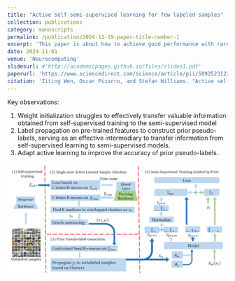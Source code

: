 ```yaml
---
title: "Active self-semi-supervised learning for few labeled samples"
collection: publications
category: manuscripts
permalink: /publication/2024-11-19-paper-title-number-1
excerpt: 'This paper is about how to achieve good performance with rare human annotation (avg. 1~4 labels per class). Prior pseudo-labels transfer information from pre-trained models to semi-supervised training, active learning enhances accuracy of prior pseudo-labels.'
date: 2024-11-01
venue: 'Neurocomputing'
slidesurl: #'http://academicpages.github.io/files/slides1.pdf'
paperurl: 'https://www.sciencedirect.com/science/article/pii/S0925231224015431'
citation: 'Ziting Wen, Oscar Pizarro, and Stefan Williams. "Active self-semi-supervised learning for few labeled samples." Neurocomputing (2024): 128772.'
---
```


Key observations:

1.  Weight initialization struggles to effectively transfer valuable information obtained from self-supervised training to the semi-supervised model
2.  Label propagation on pre-trained features to construct prior pseudo-labels, serving as an effective intermediary to transfer information from self-supervised learning to semi-supervised models.
3.  Adapt active learning to improve the accuracy of prior pseudo-labels. 

<img src="../images/as3l.png" alt="Alt text for image" style="width:500px;">
